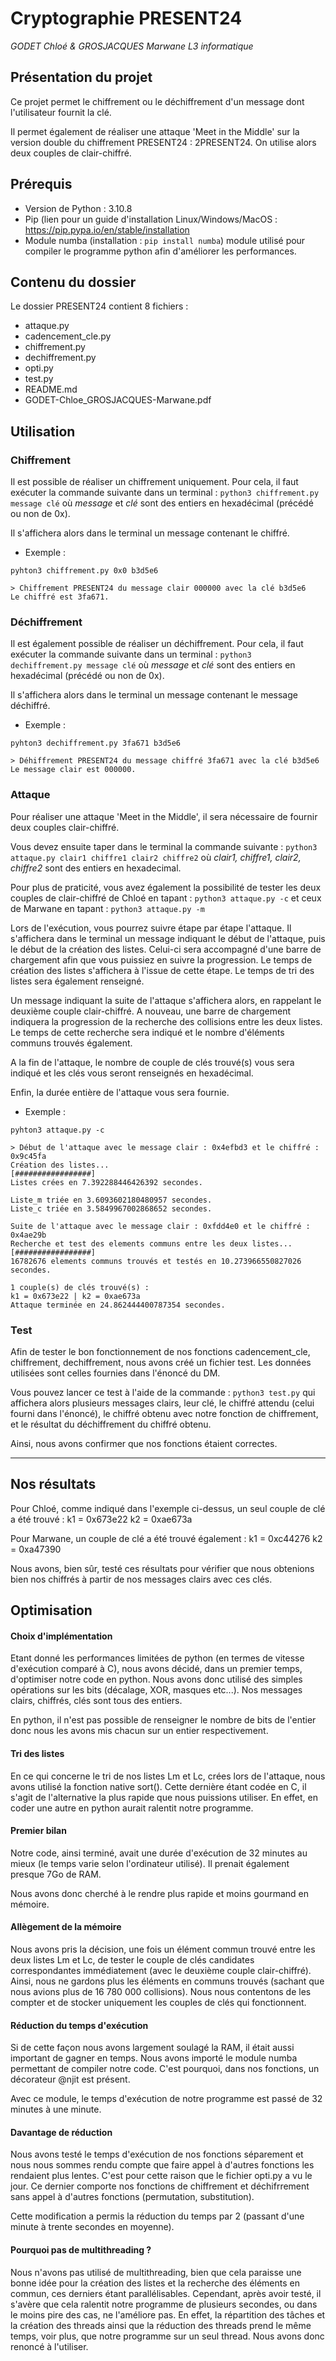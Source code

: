 # Cryptographie PRESENT24

*GODET Chloé & GROSJACQUES Marwane*
*L3 informatique*

## Présentation du projet
Ce projet permet le chiffrement ou le déchiffrement d'un message dont l'utilisateur fournit la clé.

Il permet également de réaliser une attaque 'Meet in the Middle' sur la version double du chiffrement PRESENT24 : 2PRESENT24. On utilise alors deux couples de clair-chiffré. 

## Prérequis
- Version de Python : 3.10.8
- Pip (lien pour un guide d'installation Linux/Windows/MacOS : https://pip.pypa.io/en/stable/installation
- Module numba (installation : ```pip install numba```)
module utilisé pour compiler le programme python afin d'améliorer les performances.

## Contenu du dossier
Le dossier PRESENT24 contient 8 fichiers :
- attaque.py
- cadencement_cle.py
- chiffrement.py
- dechiffrement.py
- opti.py
- test.py
- README.md
- GODET-Chloe_GROSJACQUES-Marwane.pdf

## Utilisation
### Chiffrement
Il est possible de réaliser un chiffrement uniquement. Pour cela, il faut exécuter la commande suivante dans un terminal : 
```python3 chiffrement.py message clé```
où *message* et *clé* sont des entiers en hexadécimal (précédé ou non de 0x).

Il s'affichera alors dans le terminal un message contenant le chiffré.
- Exemple :

```pyhton3 chiffrement.py 0x0 b3d5e6```

```
> Chiffrement PRESENT24 du message clair 000000 avec la clé b3d5e6
Le chiffré est 3fa671.
```


### Déchiffrement
Il est également possible de réaliser un déchiffrement. Pour cela, il faut exécuter la commande suivante dans un terminal : 
```python3 dechiffrement.py message clé```
où *message* et *clé* sont des entiers en hexadécimal (précédé ou non de 0x).

Il s'affichera alors dans le terminal un message contenant le message déchiffré.
- Exemple :

```pyhton3 dechiffrement.py 3fa671 b3d5e6```

```
> Déhiffrement PRESENT24 du message chiffré 3fa671 avec la clé b3d5e6
Le message clair est 000000.
```

### Attaque
Pour réaliser une attaque 'Meet in the Middle', il sera nécessaire de fournir deux couples clair-chiffré. 

Vous devez ensuite taper dans le terminal la commande suivante : 
```python3 attaque.py clair1 chiffre1 clair2 chiffre2```
où *clair1, chiffre1, clair2, chiffre2* sont des entiers en hexadecimal. 

Pour plus de praticité, vous avez également la possibilité de tester les deux couples de clair-chiffré de Chloé en tapant :
```python3 attaque.py -c```
et ceux de Marwane en tapant : 
```python3 attaque.py -m```

Lors de l'exécution, vous pourrez suivre étape par étape l'attaque. Il s'affichera dans le terminal un message indiquant le début de l'attaque, puis le début de la création des listes. Celui-ci sera accompagné d'une barre de chargement afin que vous puissiez en suivre la progression. 
Le temps de création des listes s'affichera à l'issue de cette étape. 
Le temps de tri des listes sera également renseigné. 

Un message indiquant la suite de l'attaque s'affichera alors, en rappelant le deuxième couple clair-chiffré. 
A nouveau, une barre de chargement indiquera la progression de la recherche des collisions entre les deux listes. Le temps de cette recherche sera indiqué et le nombre d'éléments communs trouvés également. 

A la fin de l'attaque, le nombre de couple de clés trouvé(s) vous sera indiqué et les clés vous seront renseignés en hexadécimal.

Enfin, la durée entière de l'attaque vous sera fournie. 

- Exemple :

```pyhton3 attaque.py -c```

```
> Début de l'attaque avec le message clair : 0x4efbd3 et le chiffré : 0x9c45fa
Création des listes...
[#################]
Listes crées en 7.392288446426392 secondes.

Liste_m triée en 3.6093602180480957 secondes.
Liste_c triée en 3.5849967002868652 secondes.

Suite de l'attaque avec le message clair : 0xfdd4e0 et le chiffré : 0x4ae29b
Recherche et test des elements communs entre les deux listes...
[#################]
16782676 elements communs trouvés et testés en 10.273966550827026 secondes.

1 couple(s) de clés trouvé(s) :
k1 = 0x673e22 | k2 = 0xae673a
Attaque terminée en 24.862444400787354 secondes.
```

### Test
Afin de tester le bon fonctionnement de nos fonctions cadencement_cle, chiffrement, dechiffrement, nous avons créé un fichier test.
Les données utilisées sont celles fournies dans l'énoncé du DM. 

Vous pouvez lancer ce test à l'aide de la commande : 
```python3 test.py``` 
qui affichera alors plusieurs messages clairs, leur clé, le chiffré attendu (celui fourni dans l'énoncé), le chiffré obtenu avec notre fonction de chiffrement, et le résultat du déchiffrement du chiffré obtenu. 

Ainsi, nous avons confirmer que nos fonctions étaient correctes. 


------------



## Nos résultats
Pour Chloé, comme indiqué dans l'exemple ci-dessus, un seul couple de clé a été trouvé : 
k1 = 0x673e22
k2 = 0xae673a

Pour Marwane, un couple de clé a été trouvé également : 
k1 = 0xc44276
k2 = 0xa47390

Nous avons, bien sûr, testé ces résultats pour vérifier que nous obtenions bien nos chiffrés à partir de nos messages clairs avec ces clés. 

## Optimisation

#### Choix d'implémentation
Etant donné les performances limitées de python (en termes de vitesse d'exécution comparé à C), nous avons décidé, dans un premier temps, d'optimiser notre code en python. Nous avons donc utilisé des simples opérations sur les bits (décalage, XOR, masques etc...). 
Nos messages clairs, chiffrés, clés sont tous des entiers. 

En python, il n'est pas possible de renseigner le nombre de bits de l'entier donc nous les avons mis chacun sur un entier respectivement. 

#### Tri des listes
En ce qui concerne le tri de nos listes Lm et Lc, crées lors de l'attaque, nous avons utilisé la fonction native sort(). Cette dernière étant codée en C, il s'agit de l'alternative la plus rapide que nous puissions utiliser. En effet, en coder une autre en python aurait ralentit notre programme.

#### Premier bilan
Notre code, ainsi terminé, avait une durée d'exécution de 32 minutes au mieux (le temps varie selon l'ordinateur utilisé). Il prenait également presque 7Go de RAM.

Nous avons donc cherché à le rendre plus rapide et moins gourmand en mémoire. 

#### Allègement de la mémoire
Nous avons pris la décision, une fois un élément commun trouvé entre les deux listes Lm et Lc, de tester le couple de clés candidates correspondantes immédiatement (avec le deuxième couple clair-chiffré). Ainsi, nous ne gardons plus les éléments en communs trouvés (sachant que nous avions plus de 16 780 000 collisions). Nous nous contentons de les compter et de stocker uniquement les couples de clés qui fonctionnent. 

#### Réduction du temps d'exécution
Si de cette façon nous avons largement soulagé la RAM, il était aussi important de gagner en temps. Nous avons importé le module numba permettant de compiler notre code. 
C'est pourquoi, dans nos fonctions, un décorateur @njit est présent. 

Avec ce module, le temps d'exécution de notre programme est passé de 32 minutes à une minute. 

#### Davantage de réduction
Nous avons testé le temps d'exécution de nos fonctions séparement et nous nous sommes rendu compte que faire appel à d'autres fonctions les rendaient plus lentes. 
C'est pour cette raison que le fichier opti.py a vu le jour. Ce dernier comporte nos fonctions de chiffrement et déchifrrement sans appel à d'autres fonctions (permutation, substitution). 

Cette modification a permis la réduction du temps par 2 (passant d'une minute à trente secondes en moyenne).

#### Pourquoi pas de multithreading ?
Nous n'avons pas utilisé de multithreading, bien que cela paraisse une bonne idée pour la création des listes et la recherche des éléments en commun, ces derniers étant parallélisables. 
Cependant, après avoir testé, il s'avère que cela ralentit notre programme de plusieurs secondes, ou dans le moins pire des cas, ne l'améliore pas. En effet, la répartition des tâches et la création des threads ainsi que la réduction des threads prend le même temps, voir plus, que notre programme sur un seul thread. 
Nous avons donc renoncé à l'utiliser. 







